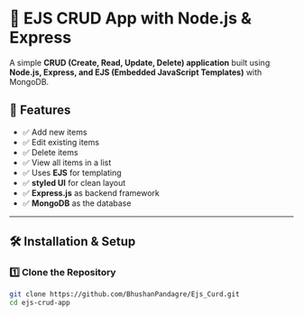 # 📝 EJS CRUD App with Node.js & Express

A simple **CRUD (Create, Read, Update, Delete) application** built using **Node.js, Express, and EJS (Embedded JavaScript Templates)** with MongoDB.

## 📌 Features
- ✅ Add new items
- ✅ Edit existing items
- ✅ Delete items
- ✅ View all items in a list
- ✅ Uses **EJS** for templating
- ✅ **styled UI** for clean layout
- ✅ **Express.js** as backend framework
- ✅ **MongoDB** as the database

---

## 🛠️ Installation & Setup

### **1️⃣ Clone the Repository**
```sh
git clone https://github.com/BhushanPandagre/Ejs_Curd.git
cd ejs-crud-app
